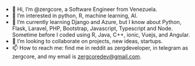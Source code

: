 - 👋 Hi, I’m @zergcore, a Software Engineer from Venezuela.
- 👀 I’m interested in python, R, machine learning, AI.
- 🌱 I’m currently learning Django and Azure, but I know about Python, Flask, Laravel, PHP, Bootstrap, Javascript, Typescript and Node. Sometime before I coded using R, Java, C++, ionic, Vuejs, and Angular.
- 💞️ I’m looking to collaborate on projects, new ideas, startups.
- 📫 How to reach me: find me in reddit as zergdeveloper, in telegram as zergcore, and my email is zergcoredev@gmail.com.

<!---
zergcore/zergcore is a ✨ special ✨ repository because its `README.md` (this file) appears on your GitHub profile.
You can click the Preview link to take a look at your changes.
--->
